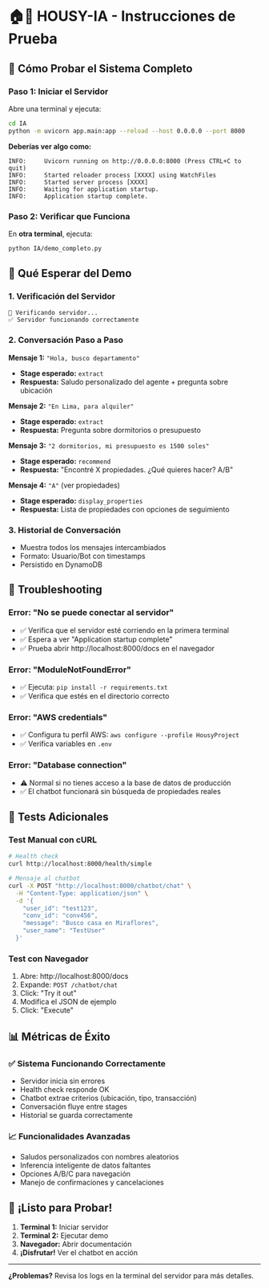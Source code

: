 # 🏠🤖 HOUSY-IA - Instrucciones de Prueba

## 🚀 Cómo Probar el Sistema Completo

### **Paso 1: Iniciar el Servidor**

Abre una terminal y ejecuta:

```bash
cd IA
python -m uvicorn app.main:app --reload --host 0.0.0.0 --port 8000
```

**Deberías ver algo como:**

```
INFO:     Uvicorn running on http://0.0.0.0:8000 (Press CTRL+C to quit)
INFO:     Started reloader process [XXXX] using WatchFiles
INFO:     Started server process [XXXX]
INFO:     Waiting for application startup.
INFO:     Application startup complete.
```

### **Paso 2: Verificar que Funciona**

En **otra terminal**, ejecuta:

```bash
python IA/demo_completo.py
```

## 🎯 **Qué Esperar del Demo**

### **1. Verificación del Servidor**

```
🏥 Verificando servidor...
✅ Servidor funcionando correctamente
```

### **2. Conversación Paso a Paso**

**Mensaje 1:** `"Hola, busco departamento"`

- **Stage esperado:** `extract`
- **Respuesta:** Saludo personalizado del agente + pregunta sobre ubicación

**Mensaje 2:** `"En Lima, para alquiler"`

- **Stage esperado:** `extract`
- **Respuesta:** Pregunta sobre dormitorios o presupuesto

**Mensaje 3:** `"2 dormitorios, mi presupuesto es 1500 soles"`

- **Stage esperado:** `recommend`
- **Respuesta:** "Encontré X propiedades. ¿Qué quieres hacer? A/B"

**Mensaje 4:** `"A"` (ver propiedades)

- **Stage esperado:** `display_properties`
- **Respuesta:** Lista de propiedades con opciones de seguimiento

### **3. Historial de Conversación**

- Muestra todos los mensajes intercambiados
- Formato: Usuario/Bot con timestamps
- Persistido en DynamoDB

## 🔧 **Troubleshooting**

### **Error: "No se puede conectar al servidor"**

- ✅ Verifica que el servidor esté corriendo en la primera terminal
- ✅ Espera a ver "Application startup complete"
- ✅ Prueba abrir http://localhost:8000/docs en el navegador

### **Error: "ModuleNotFoundError"**

- ✅ Ejecuta: `pip install -r requirements.txt`
- ✅ Verifica que estés en el directorio correcto

### **Error: "AWS credentials"**

- ✅ Configura tu perfil AWS: `aws configure --profile HousyProject`
- ✅ Verifica variables en `.env`

### **Error: "Database connection"**

- ⚠️ Normal si no tienes acceso a la base de datos de producción
- ✅ El chatbot funcionará sin búsqueda de propiedades reales

## 🧪 **Tests Adicionales**

### **Test Manual con cURL**

```bash
# Health check
curl http://localhost:8000/health/simple

# Mensaje al chatbot
curl -X POST "http://localhost:8000/chatbot/chat" \
  -H "Content-Type: application/json" \
  -d '{
    "user_id": "test123",
    "conv_id": "conv456",
    "message": "Busco casa en Miraflores",
    "user_name": "TestUser"
  }'
```

### **Test con Navegador**

1. Abre: http://localhost:8000/docs
2. Expande: `POST /chatbot/chat`
3. Click: "Try it out"
4. Modifica el JSON de ejemplo
5. Click: "Execute"

## 📊 **Métricas de Éxito**

### ✅ **Sistema Funcionando Correctamente**

- Servidor inicia sin errores
- Health check responde OK
- Chatbot extrae criterios (ubicación, tipo, transacción)
- Conversación fluye entre stages
- Historial se guarda correctamente

### 📈 **Funcionalidades Avanzadas**

- Saludos personalizados con nombres aleatorios
- Inferencia inteligente de datos faltantes
- Opciones A/B/C para navegación
- Manejo de confirmaciones y cancelaciones

## 🎉 **¡Listo para Probar!**

1. **Terminal 1:** Iniciar servidor
2. **Terminal 2:** Ejecutar demo
3. **Navegador:** Abrir documentación
4. **¡Disfrutar!** Ver el chatbot en acción

---

**¿Problemas?** Revisa los logs en la terminal del servidor para más detalles.
